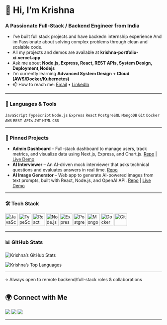 # 👋 Hi, I’m Krishna

### A Passionate Full-Stack / Backend Engineer from India

- I’ve built full stack projects and have backedn internship experience And im Passionate about solving complex problems through clean and scalable code.
- All my projects and demos are available at **krishna-portfolio-xi.vercel.app**  
- Ask me about **Node.js, Express, React, REST APIs, System Design, Deployment,Nodejs**  
- I’m currently learning **Advanced System Design + Cloud (AWS/Docker/Kubernetes)**  
- 📫 How to reach me: [Email](mailto:krishnakumar5495823@gmail.com) • [LinkedIn]([YOUR_LINKEDIN_LINK](https://www.linkedin.com/in/krishnasde1/))

---

### 🧰 Languages & Tools

`JavaScript` `TypeScript` `Node.js` `Express` `React` `PostgreSQL` `MongoDB` `Git` `Docker` `AWS` `REST APIs` `JWT` `HTML` `CSS`

---

### 📌 Pinned Projects

- **Admin Dashboard** – Full-stack dashboard to manage users, track metrics, and visualize data using Next.js, Express, and Chart.js. [Repo]([link](https://github.com/coder483/Admin-Dashboard)) | [Live Demo]([link](admin-dashboard-w989.vercel.app/))  
- **AI Interviewer** – An AI-driven mock interviewer that asks technical questions and evaluates answers in real time. [Repo]([link]https://github.com/coder483/Ai-Interviewer)
- **AI Image Generator** – Web app to generate AI-powered images from text prompts, built with React, Node.js, and OpenAI API. [Repo]() | [Live Demo](link)  

---

### 🛠️ Tech Stack

<p align="left">
  <img src="https://cdn.jsdelivr.net/gh/devicons/devicon/icons/javascript/javascript-original.svg" alt="JavaScript" width="40" height="40"/>
  <img src="https://cdn.jsdelivr.net/gh/devicons/devicon/icons/typescript/typescript-original.svg" alt="TypeScript" width="40" height="40"/>
  <img src="https://cdn.jsdelivr.net/gh/devicons/devicon/icons/react/react-original.svg" alt="React" width="40" height="40"/>
  <img src="https://cdn.jsdelivr.net/gh/devicons/devicon/icons/nodejs/nodejs-original.svg" alt="Node.js" width="40" height="40"/>
  <img src="https://cdn.jsdelivr.net/gh/devicons/devicon/icons/express/express-original.svg" alt="Express" width="40" height="40"/>
  <img src="https://cdn.jsdelivr.net/gh/devicons/devicon/icons/postgresql/postgresql-original.svg" alt="Postgres" width="40" height="40"/>
  <img src="https://cdn.jsdelivr.net/gh/devicons/devicon/icons/mongodb/mongodb-original.svg" alt="MongoDB" width="40" height="40"/>
  <img src="https://cdn.jsdelivr.net/gh/devicons/devicon/icons/docker/docker-original.svg" alt="Docker" width="40" height="40"/>
  <img src="https://cdn.jsdelivr.net/gh/devicons/devicon/icons/git/git-original.svg" alt="Git" width="40" height="40"/>
</p>

---

### 📊 GitHub Stats

![Krishna’s GitHub Stats](https://github-readme-stats.vercel.app/api?username=coder483&show_icons=true&theme=radical)

![Krishna’s Top Languages](https://github-readme-stats.vercel.app/api/top-langs/?username=coder483&layout=compact&theme=radical)

---

⭐ Always open to remote backend/full-stack roles & collaborations  

## 🌍 Connect with Me  

<p align="left">
  <a href="mailto:krishnakumar5495823@gmail.com"><img src="https://img.shields.io/badge/Email-D14836?style=for-the-badge&logo=gmail&logoColor=white"/></a>
  <a href="https://linkedin.com/in/[YOUR_LINKEDIN](https://www.linkedin.com/in/krishnasde1/)"><img src="https://img.shields.io/badge/LinkedIn-0A66C2?style=for-the-badge&logo=linkedin&logoColor=white"/></a>
  <a href="https://twitter.com/YOUR_TWITTER"><img src="https://img.shields.io/badge/Twitter-1DA1F2?style=for-the-badge&logo=twitter&logoColor=white"/></a>

---

